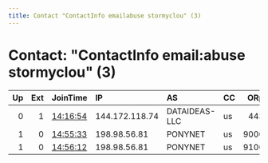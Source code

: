```yaml
---
title: Contact "ContactInfo emailabuse stormyclou" (3)
---
```


# Contact: "ContactInfo email:abuse stormyclou" (3)

|   Up |   Ext | JoinTime                                                                                            | IP             | AS            | CC   |   ORp |   Dirp | OS    | Version   | Nickname       |   eFamMembers |
|-----:|------:|:----------------------------------------------------------------------------------------------------|:---------------|:--------------|:-----|------:|-------:|:------|:----------|:---------------|--------------:|
|    0 |     1 | [14:16:54](https://metrics.torproject.org/rs.html#details/88748DB1F1A54AE609ADBF05175D1DA08D555A33) | 144.172.118.74 | DATAIDEAS-LLC | us   |   443 |     80 | Linux | 0.4.5.10  | StormyCloudInc |            13 |
|    1 |     0 | [14:55:33](https://metrics.torproject.org/rs.html#details/5886B4AD841347BBC4448346BAD7641BE716E71F) | 198.98.56.81   | PONYNET       | us   |  9000 |   9001 | Linux | 0.4.5.10  | StormyCloudInc |            18 |
|    1 |     0 | [14:56:12](https://metrics.torproject.org/rs.html#details/FE0016D9350B7AA5A7DAE6D463DD8F0EC1228F7D) | 198.98.56.81   | PONYNET       | us   |  9100 |   9101 | Linux | 0.4.5.10  | StormyCloudInc |            18 |
